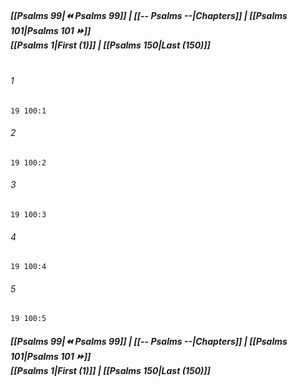 
##### **[[Psalms 99|⏪ Psalms 99]] | [[-- Psalms --|Chapters]] | [[Psalms 101|Psalms 101 ⏩]]**<br>**[[Psalms 1|First (1)]] | [[Psalms 150|Last (150)]]**<br><br>

###### 1
``` verse
19 100:1
```
###### 2
``` verse
19 100:2
```
###### 3
``` verse
19 100:3
```
###### 4
``` verse
19 100:4
```
###### 5
``` verse
19 100:5
```

##### **[[Psalms 99|⏪ Psalms 99]] | [[-- Psalms --|Chapters]] | [[Psalms 101|Psalms 101 ⏩]]**<br>**[[Psalms 1|First (1)]] | [[Psalms 150|Last (150)]]**
